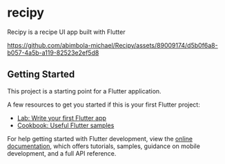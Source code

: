 # recipy

Recipy is a recipe UI app built with Flutter

https://github.com/abimbola-michael/Recipy/assets/89009174/d5b0f6a8-b057-4a5b-a119-82523e2ef5d8

## Getting Started

This project is a starting point for a Flutter application.

A few resources to get you started if this is your first Flutter project:

- [Lab: Write your first Flutter app](https://docs.flutter.dev/get-started/codelab)
- [Cookbook: Useful Flutter samples](https://docs.flutter.dev/cookbook)

For help getting started with Flutter development, view the
[online documentation](https://docs.flutter.dev/), which offers tutorials,
samples, guidance on mobile development, and a full API reference.
